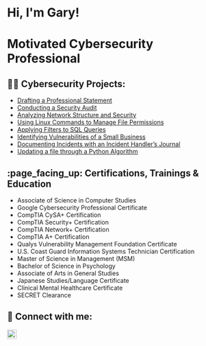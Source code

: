 <h1>Hi, I'm Gary! 
<h1>Motivated Cybersecurity Professional</h1>

<h2>👨‍💻 Cybersecurity Projects:</h2>

- [Drafting a Professional Statement](https://github.com/gtyler23/DraftingProfessionalStatement)
- [Conducting a Security Audit](https://github.com/gtyler23/ConductingSecurityAudit)
- [Analyzing Network Structure and Security](https://github.com/gtyler23/AnalyzingNetworkStructureAndSecurity)
- [Using Linux Commands to Manage File Permissions](https://github.com/gtyler23/UsingLinuxCommandsToManageFilePermissions)
- [Applying Filters to SQL Queries](https://github.com/gtyler23/ApplyingFiltersToSQL_Queries)
- [Identifying Vulnerabilities of a Small Business](https://github.com/gtyler23/IdentifyingVulnerabilitiesForSmallBusiness)
- [Documenting Incidents with an Incident Handler’s Journal](https://github.com/gtyler23/DocumentingIncidentsWithIncidentHandlerJournal)
- [Updating a file through a Python Algorithm](https://github.com/gtyler23/UpdateFileThroughPythonAlgorithm/tree/main)

<h2>:page_facing_up: Certifications, Trainings & Education</h2>

- Associate of Science in Computer Studies
- Google Cybersecurity Professional Certificate
- CompTIA CySA+ Certification
- CompTIA Security+ Certification
- CompTIA Network+ Certification
- CompTIA A+ Certification
- Qualys Vulnerability Management Foundation Certificate
- U.S. Coast Guard Information Systems Technician Certification
- Master of Science in Management (MSM)
- Bachelor of Science in Psychology
- Associate of Arts in General Studies
- Japanese Studies/Language Certificate
- Clinical Mental Healthcare Certificate
- SECRET Clearance

<h2> 🤳 Connect with me:</h2>

[<img align="left" alt="gtyler23 | LinkedIn" width="22px" src="https://cdn.jsdelivr.net/npm/simple-icons@v3/icons/linkedin.svg" />][linkedin]

[linkedin]: https://linkedin.com/in/garyt23


